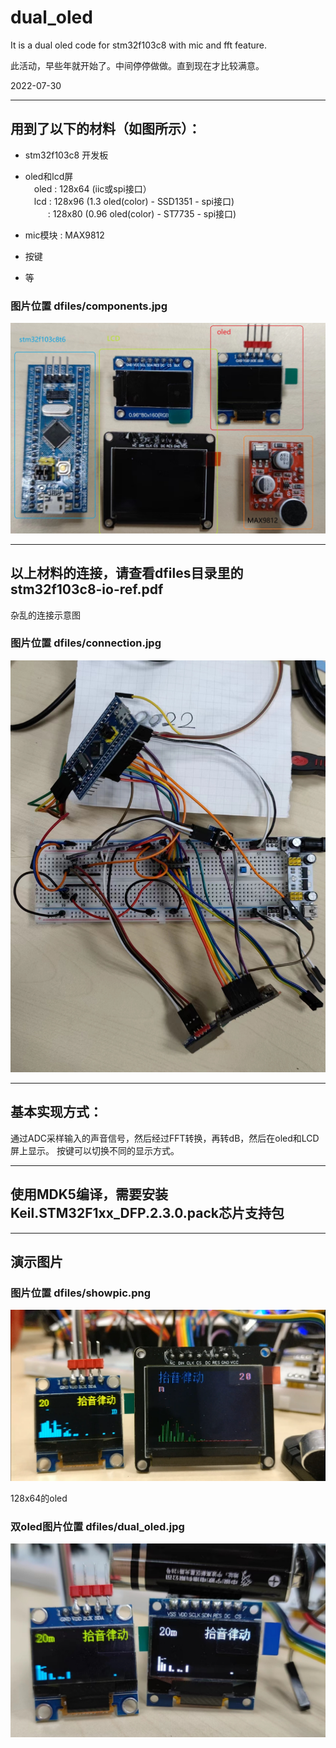 # dual_oled
It is a dual oled code for stm32f103c8 with mic and fft feature.

此活动，早些年就开始了。中间停停做做。直到现在才比较满意。

2022-07-30

---

## 用到了以下的材料（如图所示）：
* stm32f103c8 开发板

* oled和lcd屏<br>
    &emsp;oled : 128x64 (iic或spi接口）<br>
	&emsp;lcd : 128x96 (1.3  oled(color) - SSD1351 - spi接口)<br>
	&emsp;&emsp;&nbsp;&nbsp;: 128x80 (0.96 oled(color) - ST7735 - spi接口)<br>

* mic模块 : MAX9812

* 按键

* 等

### 图片位置 dfiles/components.jpg
![部品图片](dfiles/components.jpg "components")

---

## 以上材料的连接，请查看dfiles目录里的stm32f103c8-io-ref.pdf

杂乱的连接示意图

### 图片位置 dfiles/connection.jpg
![连接图片](dfiles/connection.jpg "connection")

---

## 基本实现方式：
通过ADC采样输入的声音信号，然后经过FFT转换，再转dB，然后在oled和LCD屏上显示。
按键可以切换不同的显示方式。

---

## 使用MDK5编译，需要安装Keil.STM32F1xx_DFP.2.3.0.pack芯片支持包

---

## 演示图片

### 图片位置 dfiles/showpic.png
![演示图片](dfiles/showpic.png "showing")


128x64的oled
### 双oled图片位置 dfiles/dual_oled.jpg
![演示图片](dfiles/dual_oled.jpg "dual_oled")



